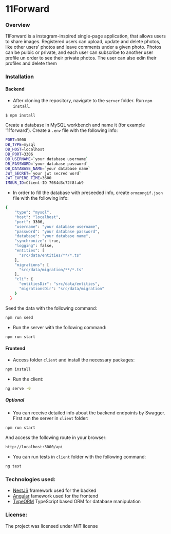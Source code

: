 # 11Forward

### Overview
11Forward is a instagram-inspired single-page application, that allows users to share images.
Registered users can upload, update and delete photos, like other users' photos and leave comments under a given photo. Photos can be pulbic or private, and each user can subscribe to another user profile un order to see their private photos. The user can also edin their profiles and delete them

### Installation 

#### Backend

- After cloning the repository, navigate to the `server` folder. Run `npm install`.

```sh
$ npm install
```

  Create a database in MySQL workbench and name it (for example '11forward'). 
  Create a `.env` file with the following info:
```sh
PORT=3000
DB_TYPE=mysql
DB_HOST=localhost
DB_PORT=3306
DB_USERNAME=`your database username`
DB_PASSWORD=`your database password`
DB_DATABASE_NAME=`your database name`
JWT_SECRET=`your jwt secred word`
JWT_EXPIRE_TIME=3600
IMGUR_ID=Client-ID 7084d3c72f8fab9
```
- In order to fill the database with preseeded info, create `ormcongif.json` file with the following info:

```sh
{
    "type": "mysql",
    "host": "localhost",
    "port": 3306,
    "username": "your database username",
    "password": "your database password",
    "database": "your database name",
    "synchronize": true,
    "logging": false,
    "entities": [
      "src/data/entities/**/*.ts"
    ],
    "migrations": [
      "src/data/migration/**/*.ts"
    ],
    "cli": {
      "entitiesDir": "src/data/entities",
      "migrationsDir": "src/data/migration"
    }
  }
```
Seed the data with the following command:
```sh
npm run seed
```

- Run the server with the following command:

```sh
npm run start
```
#### Frontend

- Access folder `client` and install the necessary packages:
```sh
npm install
```
- Run the client:

```sh
ng serve -0
```
##### Optional

- You can receive detailed info about the backend endpoints by Swagger. First run the server in `client` folder:


```sh
npm run start
```
And access the following route in your browser:

```sh
http://localhost:3000/api
```

- You can run tests in `client` folder with the following command:

```sh
ng test
```


### Technologies used:
- [NestJS](https://nestjs.com/) framework used for the backed
- [Angular](https://angular.io/) famework used for the frontend
- [TypeORM](https://typeorm.io) TypeScript based ORM for database manipulation

### License:
The project was licensed under MIT license